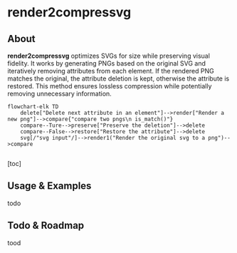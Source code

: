 # render2compressvg

## About

**render2compressvg** optimizes SVGs for size while preserving visual fidelity. It works by generating PNGs based on the original SVG and iteratively removing attributes from each element. If the rendered PNG matches the original, the attribute deletion is kept, otherwise the attribute is restored. This method ensures lossless compression while potentially removing unnecessary information.



```mermaid
flowchart-elk TD
    delete["Delete next attribute in an element"]-->render["Render a new png"]-->compare{"compare two pngs\n is_match()"}
    compare--Ture-->preserve["Preserve the deletion"]-->delete
    compare--False-->restore["Restore the attribute"]-->delete
    svg[/"svg input"/]-->render1("Render the original svg to a png")-->compare
    

```



[toc]

## Usage & Examples

todo



## Todo & Roadmap

tood



